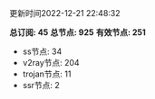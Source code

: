 更新时间2022-12-21 22:48:32

**总订阅: 45**
**总节点: 925**
**有效节点: 251**
- ss节点: 34
- v2ray节点: 204
- trojan节点: 11
- ssr节点: 2
